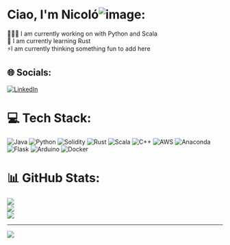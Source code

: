 # Ciao, I'm Nicoló![image](https://user-images.githubusercontent.com/17431835/218610618-aa357f8b-ec88-4f36-b402-b28335d0af4b.png):
🧑🏻‍💻 I am currently working on with Python and Scala<br>🌱 I am currently learning Rust<br>⚡I am currently thinking something fun to add here


## 🌐 Socials:
[![LinkedIn](https://img.shields.io/badge/LinkedIn-%230077B5.svg?logo=linkedin&logoColor=white)](https://linkedin.com/in/nicolodevangelista) 

# 💻 Tech Stack:
![Java](https://img.shields.io/badge/java-%23ED8B00.svg?style=for-the-badge&logo=java&logoColor=white) ![Python](https://img.shields.io/badge/python-3670A0?style=for-the-badge&logo=python&logoColor=ffdd54) ![Solidity](https://img.shields.io/badge/Solidity-%23363636.svg?style=for-the-badge&logo=solidity&logoColor=white) ![Rust](https://img.shields.io/badge/rust-%23000000.svg?style=for-the-badge&logo=rust&logoColor=white) ![Scala](https://img.shields.io/badge/scala-%23DC322F.svg?style=for-the-badge&logo=scala&logoColor=white) ![C++](https://img.shields.io/badge/c++-%2300599C.svg?style=for-the-badge&logo=c%2B%2B&logoColor=white) ![AWS](https://img.shields.io/badge/AWS-%23FF9900.svg?style=for-the-badge&logo=amazon-aws&logoColor=white) ![Anaconda](https://img.shields.io/badge/Anaconda-%2344A833.svg?style=for-the-badge&logo=anaconda&logoColor=white) ![Flask](https://img.shields.io/badge/flask-%23000.svg?style=for-the-badge&logo=flask&logoColor=white) ![Arduino](https://img.shields.io/badge/-Arduino-00979D?style=for-the-badge&logo=Arduino&logoColor=white) ![Docker](https://img.shields.io/badge/docker-%230db7ed.svg?style=for-the-badge&logo=docker&logoColor=white)
# 📊 GitHub Stats:
![](https://github-readme-stats.vercel.app/api?username=Ninnix&theme=dark&hide_border=false&include_all_commits=true&count_private=true)<br/>
![](https://github-readme-streak-stats.herokuapp.com/?user=Ninnix&theme=dark&hide_border=false)<br/>
![](https://github-readme-stats.vercel.app/api/top-langs/?username=Ninnix&theme=dark&hide_border=false&include_all_commits=true&count_private=true&layout=compact)

---
[![](https://visitcount.itsvg.in/api?id=Ninnix&icon=0&color=0)](https://visitcount.itsvg.in)

<!-- Proudly created with GPRM ( https://gprm.itsvg.in ) -->
